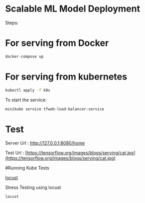 # Scalable ML Model Deployment
Steps:
# For serving from Docker

```bash
docker-compose up
```

# For serving from kubernetes

```bash
kubectl apply -f k8s
```

To start the service:

```bash
minikube service tfweb-load-balancer-service
```

# Test

  Server Url : http://127.0.0.1:8080/home
  
  Test Url : [https://tensorflow.org/images/blogs/serving/cat.jpg](https://tensorflow.org/images/blogs/serving/cat.jpg)

  #Running Kube Tests

  [locust](http://127.0.0.1:8089/)

  Stress Testing using locust

  ```bash
  locust
  ```
